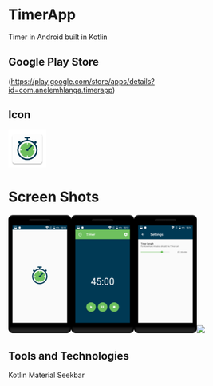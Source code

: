 # TimerApp

Timer in Android built in Kotlin

## Google Play Store 
(https://play.google.com/store/apps/details?id=com.anelemhlanga.timerapp)

## Icon
<img src="art/icon.png" width="15%" />

# Screen Shots
<img src="art/1.png" width="25%" /><img src="art/2.png" width="25%" /><img src="art/3.png" width="25%" /><img src="art/4.png" width="25%" />

## Tools and Technologies
Kotlin
Material Seekbar

